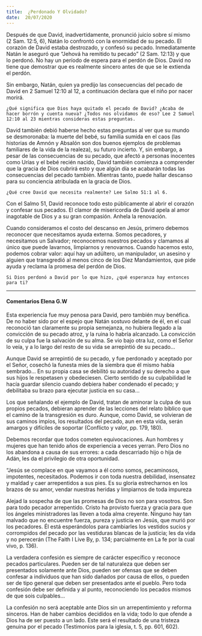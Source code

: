 ```yaml
---
title:  ¿Perdonado Y Olvidado?
date:  20/07/2020
---
```


Después de que David, inadvertidamente, pronunció juicio sobre sí mismo (2 Sam. 12:5, 6), Natán lo confrontó con la enormidad de su pecado. El corazón de David estaba destrozado, y confesó su pecado. Inmediatamente Natán le aseguró que “Jehová ha remitido tu pecado” (2 Sam. 12:13) y que lo perdonó. No hay un período de espera para el perdón de Dios. David no tiene que demostrar que es realmente sincero antes de que se le extienda el perdón.

Sin embargo, Natán, quien ya predijo las consecuencias del pecado de David en 2 Samuel 12:10 al 12, a continuación declara que el niño por nacer morirá.

`¿Qué significa que Dios haya quitado el pecado de David? ¿Acaba de hacer borrón y cuenta nueva? ¿Todos nos olvidamos de eso? Lee 2 Samuel 12:10 al 23 mientras consideras estas preguntas.`

David también debió haberse hecho estas preguntas al ver que su mundo se desmoronaba: la muerte del bebé, su familia sumida en el caos (las historias de Amnón y Absalón son dos buenos ejemplos de problemas familiares de la vida de la realeza), su futuro incierto. Y, sin embargo, a pesar de las consecuencias de su pecado, que afectó a personas inocentes como Urías y el bebé recién nacido, David también comienza a comprender que la gracia de Dios cubrirá esto y que algún día se acabarán todas las consecuencias del pecado también. Mientras tanto, puede hallar descanso para su conciencia atribulada en la gracia de Dios.

`¿Qué cree David que necesita realmente? Lee Salmo 51:1 al 6.`

Con el Salmo 51, David reconoce todo esto públicamente al abrir el corazón y confesar sus pecados. El clamor de misericordia de David apela al amor inagotable de Dios y a su gran compasión. Anhela la renovación.

Cuando consideramos el costo del descanso en Jesús, primero debemos reconocer que necesitamos ayuda externa. Somos pecadores, y necesitamos un Salvador; reconocemos nuestros pecados y clamamos al único que puede lavarnos, limpiarnos y renovarnos. Cuando hacemos esto, podemos cobrar valor: aquí hay un adúltero, un manipulador, un asesino y alguien que transgredió al menos cinco de los Diez Mandamientos, que pide ayuda y reclama la promesa del perdón de Dios.

`Si Dios perdonó a David por lo que hizo, ¿qué esperanza hay entonces para ti?`

---

#### Comentarios Elena G.W

Esta experiencia fue muy penosa para David, pero también muy benéfica. De no haber sido por el espejo que Natán sostuvo delante de él, en el cual reconoció tan claramente su propia semejanza, no hubiera llegado a la convicción de su pecado atroz, y la ruina lo habría alcanzado. La convicción de su culpa fue la salvación de su alma. Se vio bajo otra luz, como el Señor lo veía, y a lo largo del resto de su vida se arrepintió de su pecado…

Aunque David se arrepintió de su pecado, y fue perdonado y aceptado por el Señor, cosechó la funesta mies de la siembra que él mismo había sembrado… En su propia casa se debilitó su autoridad y su derecho a que sus hijos le respetasen y obedeciesen. Cierto sentido de su culpabilidad le hacía guardar silencio cuando debiera haber condenado el pecado; y debilitaba su brazo para ejecutar justicia en su casa…

Los que señalando el ejemplo de David, tratan de aminorar la culpa de sus propios pecados, debieran aprender de las lecciones del relato bíblico que el camino de la transgresión es duro. Aunque, como David, se volvieran de sus caminos impíos, los resultados del pecado, aun en esta vida, serán amargos y difíciles de soportar (Conflicto y valor, pp. 179, 180).

Debemos recordar que todos cometen equivocaciones. Aun hombres y mujeres que han tenido años de experiencia a veces yerran. Pero Dios no los abandona a causa de sus errores: a cada descarriado hijo o hija de Adán, les da el privilegio de otra oportunidad.

“Jesús se complace en que vayamos a él como somos, pecaminosos, impotentes, necesitados. Podemos ir con toda nuestra debilidad, insensatez y maldad y caer arrepentidos a sus pies. Es su gloria estrecharnos en los brazos de su amor, vendar nuestras heridas y limpiarnos de toda impureza

Alejad la sospecha de que las promesas de Dios no son para vosotros. Son para todo pecador arrepentido. Cristo ha provisto fuerza y gracia para que los ángeles ministradores las lleven a toda alma creyente. Ninguno hay tan malvado que no encuentre fuerza, pureza y justicia en Jesús, que murió por los pecadores. Él está esperándolos para cambiarles los vestidos sucios y corrompidos del pecado por las vestiduras blancas de la justicia; les da vida y no perecerán (The Faith I Live By, p. 134; parcialmente en La fe por la cual vivo, p. 136).

La verdadera confesión es siempre de carácter específico y reconoce pecados particulares. Pueden ser de tal naturaleza que deben ser presentados solamente ante Dios, pueden ser ofensas que se deben confesar a individuos que han sido dañados por causa de ellos, o pueden ser de tipo general que deben ser presentados ante el pueblo. Pero toda confesión debe ser definida y al punto, reconociendo los pecados mismos de que sois culpables…

La confesión no será aceptable ante Dios sin un arrepentimiento y reforma sinceros. Han de haber cambios decididos en la vida; todo lo que ofende a Dios ha de ser puesto a un lado. Este será el resultado de una tristeza genuina por el pecado (Testimonios para la iglesia, t. 5, pp. 601, 602).